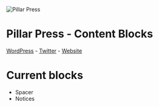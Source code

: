 ![Pillar Press](http://pillar.press/assets/img/pillar-press-icon.png)

# Pillar Press - Content Blocks
[WordPress](https://wordpress.org/plugins/pillar-press-content-blocks) - [Twitter](https://twitter.com/PillarPress) - [Website](http://pillar.press)

# Current blocks

- Spacer
- Notices
